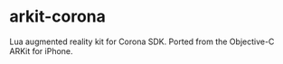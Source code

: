 arkit-corona
============

Lua augmented reality kit for Corona SDK. Ported from the Objective-C ARKit for iPhone.
